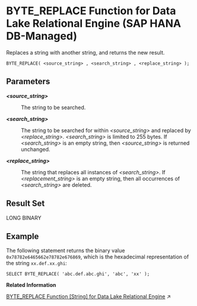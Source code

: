 <!-- loioae74fd6f62dc4cd5b24408ce29a73fa3 -->

# BYTE\_REPLACE Function for Data Lake Relational Engine \(SAP HANA DB-Managed\)

Replaces a string with another string, and returns the new result.



```
BYTE_REPLACE( <source_string> , <search_string> , <replace_string> );
```



<a name="loioae74fd6f62dc4cd5b24408ce29a73fa3__section_q2z_l2l_srb"/>

## Parameters


<dl>
<dt><b>

*<source\_string\>* 

</b></dt>
<dd>

The string to be searched.



</dd><dt><b>

*<search\_string\>* 

</b></dt>
<dd>

The string to be searched for within *<source\_string\>* and replaced by *<replace\_string\>*. *<search\_string\>* is limited to 255 bytes. If *<search\_string\>* is an empty string, then *<source\_string\>* is returned unchanged.



</dd><dt><b>

*<replace\_string\>* 

</b></dt>
<dd>

The string that replaces all instances of *<search\_string\>*. If *<replacement\_string\>* is an empty string, then all occurrences of *<search\_string\>* are deleted.



</dd>
</dl>



<a name="loioae74fd6f62dc4cd5b24408ce29a73fa3__section_bnl_m2l_srb"/>

## Result Set

LONG BINARY



## Example

The following statement returns the binary value `0x78782e6465662e78782e676869`, which is the hexadecimal representation of the string `xx.def.xx.ghi`:

```
SELECT BYTE_REPLACE( 'abc.def.abc.ghi', 'abc', 'xx' );
```

**Related Information**  


[BYTE_REPLACE Function \[String\] for Data Lake Relational Engine](https://help.sap.com/viewer/19b3964099384f178ad08f2d348232a9/2024_3_QRC/en-US/4d5eb9fb4c7241bd97a13cc36f4caa1c.html "Replaces a string with another string, and returns the new result.") :arrow_upper_right:

